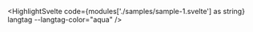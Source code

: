 <HighlightSvelte code={modules['./samples/sample-1.svelte'] as string} langtag --langtag-color="aqua" />
